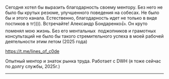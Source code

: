 

Сегодня хотел бы выразить благодарность своему ментору. Без него не было бы крутых резюме, улучшенного поведения на собесах. Не было бы и этого канала. Естественно, благодарность идет не только в виде постиков в тг)))). Встречайте! Александр Бондаренко👍. Он круто поменял мою жизнь. Без его ментальных 
поджопников и грамотных консультаций не было бы такого стремительного успеха в моей рабочей деятельности этим летом (2025 года)

https://t.me/lines_of_c0de

Опытный ментор и знаток рынка труда. Работает с DWH (я тоже сейчас по долгу службы, 2025г.)

**************************************************************